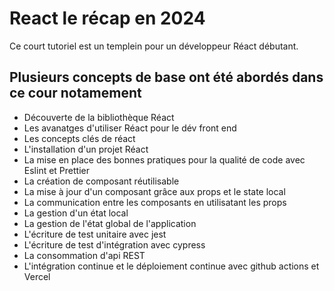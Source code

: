 # React le récap en 2024

Ce court tutoriel est un templein pour un développeur Réact débutant.

Plusieurs concepts de base ont été abordés dans ce cour notamement
-------------------------------------------------------------------

- Découverte de la bibliothèque Réact 
- Les avanatges d'utiliser Réact pour le dév front end
- Les concepts clés de réact
- L'installation d'un projet Réact 
- La mise en place des bonnes pratiques pour la qualité de code avec Eslint et Prettier
- La création de composant réutilisable 
- La mise à jour d'un composant grâce aux props et le state local
- La communication entre les composants en utilisatant les props
- La gestion d'un état local
- La gestion de l'état global de l'application
- L'écriture de test unitaire avec jest 
- L'écriture de test d'intégration avec cypress
- La consommation d'api REST
- L'intégration continue et le déploiement continue avec github actions et Vercel
